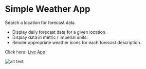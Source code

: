 # Simple Weather App

Search a location for forecast data.

- Display daily forecast data for a given location.
- Display data in metric / imperial units.
- Render appropriate weather icons for each forecast description.

Click here: [Live App](https://swhag.github.io/Weather-App/)

![alt text](https://github.com/Swhag/Weather-App/blob/main/src/images/Weather%20App%20Preview.PNG 'App Preview')
